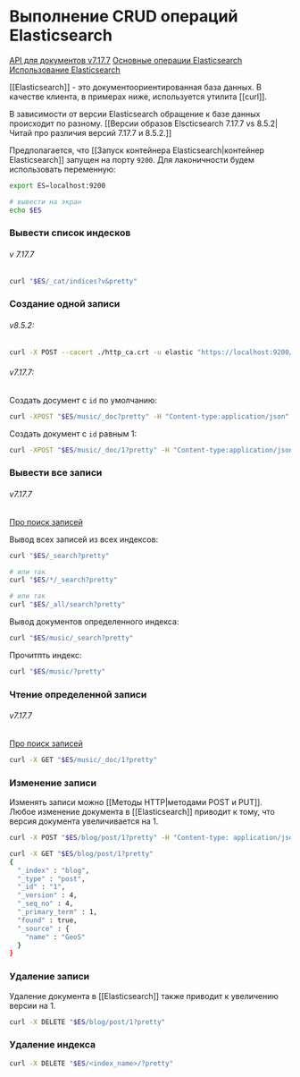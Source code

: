 # Выполнение CRUD операций Elasticsearch

[API для документов v7.17.7](https://www.elastic.co/guide/en/elasticsearch/reference/7.17/docs.html)
[Основные операции Elasticsearch](https://habr.com/ru/post/280488/)
[Использование Elasticsearch](https://losst.pro/ispolzovanie-elasticsearch)

[[Elasticsearch]]  - это документоориентированная база данных. В качестве клиента, в примерах ниже, используется утилита  [[curl]].

В зависимости от версии Elasticsearch обращение к базе данных происходит по разному. [[Версии образов Elscticsearch 7.17.7 vs 8.5.2|Читай про различия версий 7.17.7 и 8.5.2.]]

Предполагается, что [[Запуск контейнера Elasticsearch|контейнер Elasticsearch]] запущен на порту `9200`. 
Для лаконичности будем использовать переменную:
```bash
export ES=localhost:9200

# вывести на экран
echo $ES
```

### Вывести список индесков

###### v 7.17.7
```bash
curl "$ES/_cat/indices?v&pretty"
```

###  Создание одной записи

###### v8.5.2:

```bash
curl -X POST --cacert ./http_ca.crt -u elastic "https://localhost:9200/customer/_doc/1?pretty" -H "Content-type: application/json" -d '{"users":{"name": "GeoS"}}' 
```

###### v7.17.7:

Создать досумент с `id` по умолчанию:
```bash
curl -XPOST "$ES/music/_doc?pretty" -H "Content-type:application/json" -d '{"label":{"rap":"EastSide Records"}}'
```
Создать документ с `id` равным 1:
```bash
curl -XPOST "$ES/music/_doc/1?pretty" -H "Content-type:application/json" -d '{"label":{"jazz":"BoomBaJazz"}}'
```

### Вывести все записи

###### v7.17.7
[Про поиск записей](https://www.elastic.co/guide/en/elasticsearch/reference/7.17/search-search.html)

Вывод всех записей из всех индексов:

```bash
curl "$ES/_search?pretty"

# или так
curl "$ES/*/_search?pretty"

# или так
curl "$ES/_all/search?pretty"
```

Вывод документов определенного индекса:

```bash
curl "$ES/music/_search?pretty"
```

Прочитпть индекс:
```bash
curl "$ES/music/?pretty"
```

### Чтение определенной записи

###### v7.17.7
[Про поиск записей](https://www.elastic.co/guide/en/elasticsearch/reference/7.17/search-search.html)

```bash
curl -X GET "$ES/music/_doc/1?pretty"
```



### Изменение записи
Изменять записи можно [[Методы HTTP|методами POST и PUT]]. Любое изменение документа в [[Elasticsearch]] приводит к тому, что версия документа увеличивается на 1.

```bash
curl -X POST "$ES/blog/post/1?pretty" -H "Content-type: application/json" -d '{"name": "GeoS", "weight": 68}'
```

```bash
curl -X GET "$ES/blog/post/1?pretty"
{
  "_index" : "blog",
  "_type" : "post",
  "_id" : "1",
  "_version" : 4,
  "_seq_no" : 4,
  "_primary_term" : 1,
  "found" : true,
  "_source" : {
    "name" : "GeoS"
  }
}

```

### Удаление записи

Удаление документа в [[Elasticsearch]] также приводит к увеличению версии на 1.

```bash
curl -X DELETE "$ES/blog/post/1?pretty"
```


### Удаление индекса

```bash
curl -X DELETE "$ES/<index_name>/?pretty"
```